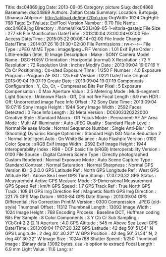 Title: dsc04869.jpg
Date: 2013-09-05
Category: picture
Slug: dsc04869
Basename: dsc04869
Authors: Zoltan Csala
Summary:
Location: Виторија, Шпанија
Ablpicurl: http://abload.de/img/20qlu.jpg
OrgWdth: 1024
OrgHght: 768
Tags:
ExifValues: ExifTool Version Number : 9.70
            File Name : dsc04869.jpg
            Directory : /home/slike/2013/09-05-1-vitoria-gasteiz
            File Size : 277 kB
            File Modification Date/Time : 2013:10:04 23:00:04+02:00
            File Access Date/Time : 2015:05:22 00:08:14+02:00
            File Inode Change Date/Time : 2014:07:26 16:31:30+02:00
            File Permissions : rw-r--r--
            File Type : JPEG
            MIME Type : image/jpeg
            JFIF Version : 1.01
            Exif Byte Order : Little-endian (Intel, II)
            Image Description :
            Make : SONY
            Camera Model Name : DSC-HX5V
            Orientation : Horizontal (normal)
            X Resolution : 72
            Y Resolution : 72
            Resolution Unit : inches
            Modify Date : 2013:09:04 19:07:19
            Y Cb Cr Positioning : Co-sited
            Exposure Time : 1/250
            F Number : 4.0
            Exposure Program : Program AE
            ISO : 125
            Exif Version : 0221
            Date/Time Original : 2013:09:04 19:07:19
            Create Date : 2013:09:04 19:07:19
            Components Configuration : Y, Cb, Cr, -
            Compressed Bits Per Pixel : 5
            Exposure Compensation : 0
            Max Aperture Value : 3.5
            Metering Mode : Multi-segment
            Light Source : Unknown
            Flash : Off, Did not fire
            Focal Length : 6.9 mm
            HDR : Off; Uncorrected image
            Face Info Offset : 72
            Sony Date Time : 2013:09:04 19:07:19
            Sony Image Height : 1944
            Sony Image Width : 2592
            Faces Detected : 0
            Face Info Length : 32
            Meta Version : DC6303320222000
            Creative Style : Standard
            Macro : Off
            Focus Mode : Permanent-AF
            AF Area Mode : Multi
            AF Illuminator : Auto
            JPEG Quality : Standard
            Flash Level : Normal
            Release Mode : Normal
            Sequence Number : Single
            Anti-Blur : On (Shooting)
            Dynamic Range Optimizer : Standard
            High ISO Noise Reduction 2 : Normal
            Intelligent Auto : On
            White Balance : Auto
            Flashpix Version : 0100
            Color Space : sRGB
            Exif Image Width : 2592
            Exif Image Height : 1944
            Interoperability Index : R98 - DCF basic file (sRGB)
            Interoperability Version : 0100
            File Source : Digital Camera
            Scene Type : Directly photographed
            Custom Rendered : Normal
            Exposure Mode : Auto
            Scene Capture Type : Standard
            Contrast : Normal
            Saturation : Normal
            Sharpness : Normal
            GPS Version ID : 2.2.0.0
            GPS Latitude Ref : North
            GPS Longitude Ref : West
            GPS Altitude Ref : Above Sea Level
            GPS Time Stamp : 17:07:20.32
            GPS Status : Measurement Active
            GPS Measure Mode : 3-Dimensional Measurement
            GPS Speed Ref : km/h
            GPS Speed : 1.7
            GPS Track Ref : True North
            GPS Track : 108.61
            GPS Img Direction Ref : Magnetic North
            GPS Img Direction : 221.75
            GPS Map Datum : WGS-84
            GPS Date Stamp : 2013:09:04
            GPS Differential : No Correction
            PrintIM Version : 0300
            Compression : JPEG (old-style)
            Thumbnail Offset : 11312
            Thumbnail Length : 13092
            Image Width : 1024
            Image Height : 768
            Encoding Process : Baseline DCT, Huffman coding
            Bits Per Sample : 8
            Color Components : 3
            Y Cb Cr Sub Sampling : YCbCr4:2:2 (2 1)
            Aperture : 4.0
            GPS Altitude : 545 m Above Sea Level
            GPS Date/Time : 2013:09:04 17:07:20.32Z
            GPS Latitude : 42 deg 50' 51.54" N
            GPS Longitude : 2 deg 40' 30.22" W
            GPS Position : 42 deg 50' 51.54" N, 2 deg 40' 30.22" W
            Image Size : 1024x768
            Shutter Speed : 1/250
            Thumbnail Image : (Binary data 13092 bytes, use -b option to extract)
            Focal Length : 6.9 mm
            Light Value : 11.6
Lang: sr


